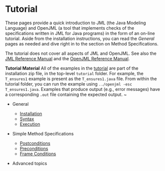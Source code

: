 # Tutorial

These pages provide a quick introduction to JML (the Java Modeling Language) and 
OpenJML (a tool that implements checks of the specifications written in JML for Java programs)
in the form of an on-line tutorial.
Aside from the installation instructions, you can read the _General_ pages as needed and dive right in to the section on Method Specifications.

The tutorial does not cover all aspects of JML and OpenJML. See also the 
[JML Reference Manual](../documentation/JML_Reference_Manual.pdf)
and the [OpenJML Reference Manual](../documentation/OpenJMLUserGuide.pdf).

**Tutorial Material** All of the examples in the [tutorial](../index) are part of the installation
zip file, in the top-level `tutorial` folder. For example, the `T_ensures1`
example is present as the `T_ensures1.java` file. From within the tutorial
folder, you can run the example using `../openjml -esc T_ensures1.java`.
Examples that produce output (e.g., error messages) have a corresponding `.out`
file containing the expected output.
~                                          


* General
  * [Installation](Installation)
  * [Syntax](Syntax)
  * [Execution](Execution)

* Simple Method Specifications
  * [Postconditions](Postconditions)
  * [Preconditions](Preconditions)
  * [Frame Conditions](FrameConditions)

* Advanced topics

<!--
embedded comments
Java annotations
heavyweight method specs
arithmetic modes
invariants
JML types
JML expressions

-->
